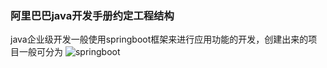 ### 阿里巴巴java开发手册约定工程结构
java企业级开发一般使用springboot框架来进行应用功能的开发，创建出来的项目一般可分为
![springboot](D:\企业微信截图_16054910207105.png,1274025419&fm=27&gp=0.jpg "springboot")
